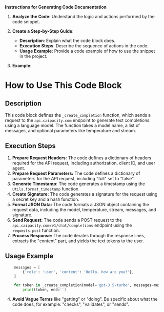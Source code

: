 **Instructions for Generating Code Documentation**

1. **Analyze the Code**: Understand the logic and actions performed by the code snippet.

2. **Create a Step-by-Step Guide**:
    - **Description**: Explain what the code block does.
    - **Execution Steps**: Describe the sequence of actions in the code.
    - **Usage Example**: Provide a code example of how to use the snippet in the project.

3. **Example**:

How to Use This Code Block
=========================================================================================

Description
-------------------------
This code block defines the `_create_completion` function, which sends a request to the `api.caipacity.com` endpoint to generate text completions using a language model. The function takes a model name, a list of messages, and optional parameters like temperature and stream.

Execution Steps
-------------------------
1. **Prepare Request Headers:** The code defines a dictionary of headers required for the API request, including authorization, client ID, and user agent.
2. **Prepare Request Parameters:** The code defines a dictionary of parameters for the API request, including "full" set to "false".
3. **Generate Timestamp:** The code generates a timestamp using the `Utils.format_timestamp` function.
4. **Create Signature:** The code generates a signature for the request using a secret key and a hash function.
5. **Format JSON Data:** The code formats a JSON object containing the request data, including the model, temperature, stream, messages, and signature.
6. **Send Request:** The code sends a POST request to the `api.caipacity.com/v1/chat/completions` endpoint using the `requests.post` function.
7. **Process Response:** The code iterates through the response lines, extracts the "content" part, and yields the text tokens to the user.

Usage Example
-------------------------

```python
    messages = [
        {'role': 'user', 'content': 'Hello, how are you?'},
    ]

    for token in _create_completion(model='gpt-3.5-turbo', messages=messages, stream=True):
        print(token, end='')
```

4. **Avoid Vague Terms** like "getting" or "doing". Be specific about what the code does, for example: "checks", "validates", or "sends".